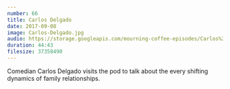 ```yaml
---
number: 66
title: Carlos Delgado
date: 2017-09-08
image: Carlos-Delgado.jpg
audio: https://storage.googleapis.com/mourning-coffee-episodes/Carlos%20Delgado.mp3
duration: 44:43
filesize: 37358490
---
```


Comedian Carlos Delgado visits the pod to talk about the every shifting dynamics of family relationships. 
